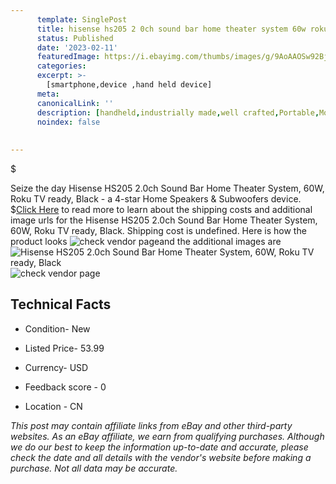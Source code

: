 ```yaml
---
      template: SinglePost
      title: hisense hs205 2 0ch sound bar home theater system 60w roku tv ready black
      status: Published
      date: '2023-02-11'
      featuredImage: https://i.ebayimg.com/thumbs/images/g/9AoAAOSw92BjpAI1/s-l225.jpg
      categories: 
      excerpt: >-
        [smartphone,device ,hand held device]
      meta:
      canonicalLink: ''
      description: [handheld,industrially made,well crafted,Portable,Mobile,Compact,Convenient,Lightweight,Maneuverable,Man-portable,Miniature,Carriable,Hand-held,Light,Holdable,Transportable,Mobile device,Pocket-sized,On-the-go,Wireless,Cordless,Compact size,Convenient size, smartphone,device ,hand held device]
      noindex: false
      
        
---
```

$

Seize the day Hisense HS205 2.0ch Sound Bar Home Theater System, 60W, Roku TV ready, Black - a 4-star Home Speakers & Subwoofers device.
$[Click Here](https://www.ebay.com/itm/155324595368?hash=item242a113ca8%3Ag%3A9AoAAOSw92BjpAI1&mkevt=1&mkcid=1&mkrid=711-53200-19255-0&campid=%253CePNCampaignId%253E&customid=%253CreferenceId%253E&toolid=10049) to read more to learn about the shipping costs and additional image urls for the Hisense HS205 2.0ch Sound Bar Home Theater System, 60W, Roku TV ready, Black. Shipping cost is undefined. Here is how the product looks ![check vendor page](https://i.ebayimg.com/thumbs/images/g/9AoAAOSw92BjpAI1/s-l225.jpg)and the additional images are![Hisense HS205 2.0ch Sound Bar Home Theater System, 60W, Roku TV ready, Black](https://i.ebayimg.com/images/g/9AoAAOSw92BjpAI1/s-l225.jpg)![check vendor page](https://origin-galleryplus.ebayimg.com/ws/web/155324595368_2_0_1/225x225.jpg,https://origin-galleryplus.ebayimg.com/ws/web/155324595368_3_0_1/225x225.jpg,https://origin-galleryplus.ebayimg.com/ws/web/155324595368_4_0_1/225x225.jpg,https://origin-galleryplus.ebayimg.com/ws/web/155324595368_5_0_1/225x225.jpg)



 ## Technical Facts 



     
      

 - Condition- New 


      

 - Listed Price- 53.99 


      

 - Currency- USD 


      

 - Feedback score - 0 


      

 - Location - CN 


      
      

 *_This post may contain affiliate links from eBay and other third-party websites. As an eBay affiliate, we earn from qualifying purchases. Although we do our best to keep the information up-to-date and accurate, please check the date and all details with the vendor's website before making a purchase. Not all data may be accurate._*






